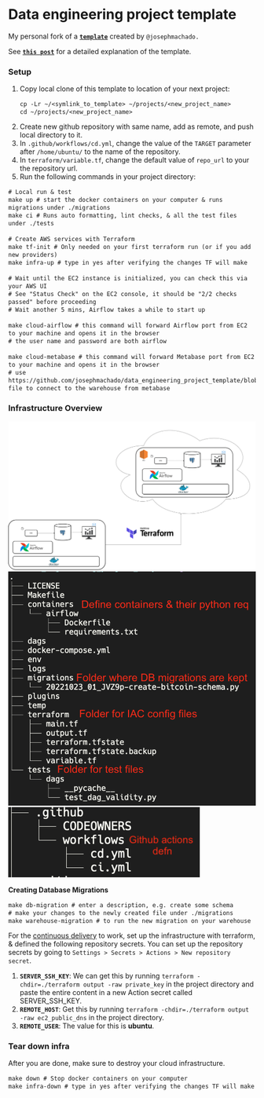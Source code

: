 # Data engineering project template

My personal fork of a **[`template`](https://github.com/josephmachado/data_engineering_project_template)** created by `@josephmachado.`

See **[`this post`](https://www.startdataengineering.com/post/data-engineering-projects-with-free-template/)** for a detailed explanation of the template.

### **Setup**

1. Copy local clone of this template to location of your next project: 
    ```shell 
    cp -Lr ~/<symlink_to_template> ~/projects/<new_project_name>
    cd ~/projects/<new_project_name>
    ```
2. Create new github repository with same name, add as remote, and push local directory to it.
2. In `.github/workflows/cd.yml`, change the value of the `TARGET` parameter after `/home/ubuntu/` to the name of the repository.
3. In `terraform/variable.tf`, change the default value of `repo_url` to your the repository url. 
4. Run the following commands in your project directory:

  ```shell
  # Local run & test
  make up # start the docker containers on your computer & runs migrations under ./migrations
  make ci # Runs auto formatting, lint checks, & all the test files under ./tests

  # Create AWS services with Terraform
  make tf-init # Only needed on your first terraform run (or if you add new providers)
  make infra-up # type in yes after verifying the changes TF will make

  # Wait until the EC2 instance is initialized, you can check this via your AWS UI
  # See "Status Check" on the EC2 console, it should be "2/2 checks passed" before proceeding
  # Wait another 5 mins, Airflow takes a while to start up

  make cloud-airflow # this command will forward Airflow port from EC2 to your machine and opens it in the browser
  # the user name and password are both airflow

  make cloud-metabase # this command will forward Metabase port from EC2 to your machine and opens it in the browser
  # use https://github.com/josephmachado/data_engineering_project_template/blob/main/env file to connect to the warehouse from metabase
  ```

### **Infrastructure Overview**
![DE Infra](/assets/images/infra.png)
![Project structure](/assets/images/proj_1.png)
![Project structure - GH actions](/assets/images/proj_2.png)

**Creating Database Migrations**
```shell
make db-migration # enter a description, e.g. create some schema
# make your changes to the newly created file under ./migrations
make warehouse-migration # to run the new migration on your warehouse
```

For the [continuous delivery](https://github.com/josephmachado/data_engineering_project_template/blob/main/.github/workflows/cd.yml) to work, set up the infrastructure with terraform, & defined the following repository secrets. You can set up the repository secrets by going to `Settings > Secrets > Actions > New repository secret`.

1. **`SERVER_SSH_KEY`**: We can get this by running `terraform -chdir=./terraform output -raw private_key` in the project directory and paste the entire content in a new Action secret called SERVER_SSH_KEY.
2. **`REMOTE_HOST`**: Get this by running `terraform -chdir=./terraform output -raw ec2_public_dns` in the project directory.
3. **`REMOTE_USER`**: The value for this is **ubuntu**.

### Tear down infra

After you are done, make sure to destroy your cloud infrastructure.

```shell
make down # Stop docker containers on your computer
make infra-down # type in yes after verifying the changes TF will make
```